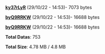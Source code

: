 [**ky37rLyR**](/data/ky37rLyR.txt) (29/10/22 - 14:53)- 7073 bytes

[**byQ9RRKW**](/data/byQ9RRKW.txt) (29/10/22 - 14:53)- 16688 bytes

[**byQ9RRKW**](/data/byQ9RRKW.txt) (29/10/22 - 14:53)- 16688 bytes

**Total Datas**: 753

**Total Size**: 4.78 MB / 4.8 MB